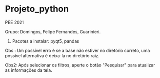 # Projeto_python
PEE 2021

Grupo: Domingos, Felipe Fernandes, Guarinieri.

1. Pacotes a instalar: pyqt5, pandas

Obs.: Um possível erro é se a base não estiver no diretório correto, uma possível alternativa é deixa-la no diretório raiz.

Obs2: Após selecionar os filtros, aperte o botão "Pesquisar" para atualizar as informações da tela.
